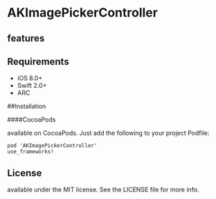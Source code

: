 # AKImagePickerController


## features


## Requirements

- iOS 8.0+
- Swift 2.0+
- ARC

##Installation

####CocoaPods

available on CocoaPods. Just add the following to your project Podfile:
```
pod 'AKImagePickerController'
use_frameworks!
```



## License
available under the MIT license. See the LICENSE file for more info.
